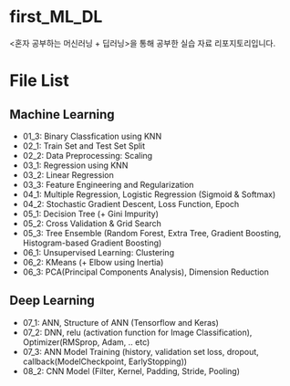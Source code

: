 # first_ML_DL
&lt;혼자 공부하는 머신러닝 + 딥러닝>을 통해 공부한 실습 자료 리포지토리입니다.

# File List
## Machine Learning
* 01_3: Binary Classfication using KNN
* 02_1: Train Set and Test Set Split
* 02_2: Data Preprocessing: Scaling
* 03_1: Regression using KNN
* 03_2: Linear Regression
* 03_3: Feature Engineering and Regularization
* 04_1: Multiple Regression, Logistic Regression (Sigmoid & Softmax)
* 04_2: Stochastic Gradient Descent, Loss Function, Epoch
* 05_1: Decision Tree (+ Gini Impurity)
* 05_2: Cross Validation & Grid Search
* 05_3: Tree Ensemble (Random Forest, Extra Tree, Gradient Boosting, Histogram-based Gradient Boosting)
* 06_1: Unsupervised Learning: Clustering
* 06_2: KMeans (+ Elbow using Inertia)
* 06_3: PCA(Principal Components Analysis), Dimension Reduction
## Deep Learning
* 07_1: ANN, Structure of ANN (Tensorflow and Keras)
* 07_2: DNN, relu (activation function for Image Classification), Optimizer(RMSprop, Adam, .. etc)
* 07_3: ANN Model Training (history, validation set loss, dropout, callback(ModelCheckpoint, EarlyStopping))
* 08_2: CNN Model (Filter, Kernel, Padding, Stride, Pooling)
